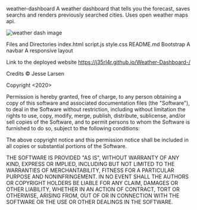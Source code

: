 weather-dashboard
A weather dashboard that tells you the forecast, saves searchs and renders previously searched cities. Uses open weather maps api.

![weather dash image](https://j35rl4r.github.io/responsive.portfolio.second.edition/images/weather-dashboard.PNG)

Files and Directories
index.html
script.js
style.css
README.md
Bootstrap
A navbar
A responsive layout

Link to the deployed website
https://j35rl4r.github.io/Weather-Dashboard-/



Credits
© Jesse Larsen

Copyright <2020> <Jesse R. Larsen>

Permission is hereby granted, free of charge, to any person obtaining a copy of this software and associated documentation files (the "Software"), to deal in the Software without restriction, including without limitation the rights to use, copy, modify, merge, publish, distribute, sublicense, and/or sell copies of the Software, and to permit persons to whom the Software is furnished to do so, subject to the following conditions:

The above copyright notice and this permission notice shall be included in all copies or substantial portions of the Software.

THE SOFTWARE IS PROVIDED "AS IS", WITHOUT WARRANTY OF ANY KIND, EXPRESS OR IMPLIED, INCLUDING BUT NOT LIMITED TO THE WARRANTIES OF MERCHANTABILITY, FITNESS FOR A PARTICULAR PURPOSE AND NONINFRINGEMENT. IN NO EVENT SHALL THE AUTHORS OR COPYRIGHT HOLDERS BE LIABLE FOR ANY CLAIM, DAMAGES OR OTHER LIABILITY, WHETHER IN AN ACTION OF CONTRACT, TORT OR OTHERWISE, ARISING FROM, OUT OF OR IN CONNECTION WITH THE SOFTWARE OR THE USE OR OTHER DEALINGS IN THE SOFTWARE.
